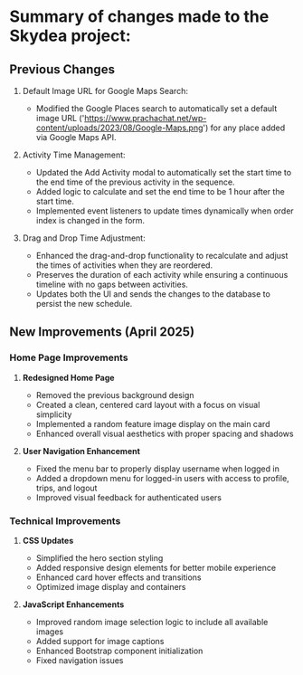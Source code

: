 # Summary of changes made to the Skydea project:

## Previous Changes
1. Default Image URL for Google Maps Search:
   - Modified the Google Places search to automatically set a default image URL ('https://www.prachachat.net/wp-content/uploads/2023/08/Google-Maps.png') for any place added via Google Maps API.

2. Activity Time Management:
   - Updated the Add Activity modal to automatically set the start time to the end time of the previous activity in the sequence.
   - Added logic to calculate and set the end time to be 1 hour after the start time.
   - Implemented event listeners to update times dynamically when order index is changed in the form.

3. Drag and Drop Time Adjustment:
   - Enhanced the drag-and-drop functionality to recalculate and adjust the times of activities when they are reordered.
   - Preserves the duration of each activity while ensuring a continuous timeline with no gaps between activities.
   - Updates both the UI and sends the changes to the database to persist the new schedule.

## New Improvements (April 2025)

### Home Page Improvements
1. **Redesigned Home Page**
   - Removed the previous background design
   - Created a clean, centered card layout with a focus on visual simplicity
   - Implemented a random feature image display on the main card
   - Enhanced overall visual aesthetics with proper spacing and shadows

2. **User Navigation Enhancement**
   - Fixed the menu bar to properly display username when logged in
   - Added a dropdown menu for logged-in users with access to profile, trips, and logout
   - Improved visual feedback for authenticated users

### Technical Improvements
1. **CSS Updates**
   - Simplified the hero section styling
   - Added responsive design elements for better mobile experience
   - Enhanced card hover effects and transitions
   - Optimized image display and containers

2. **JavaScript Enhancements**
   - Improved random image selection logic to include all available images
   - Added support for image captions
   - Enhanced Bootstrap component initialization
   - Fixed navigation issues

